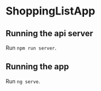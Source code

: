 # ShoppingListApp

## Running the api server

Run `npm run server`.

## Running the app

Run `ng serve`.

